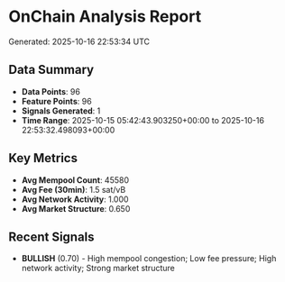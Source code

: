 # OnChain Analysis Report
Generated: 2025-10-16 22:53:34 UTC

## Data Summary
- **Data Points**: 96
- **Feature Points**: 96
- **Signals Generated**: 1
- **Time Range**: 2025-10-15 05:42:43.903250+00:00 to 2025-10-16 22:53:32.498093+00:00

## Key Metrics
- **Avg Mempool Count**: 45580
- **Avg Fee (30min)**: 1.5 sat/vB
- **Avg Network Activity**: 1.000
- **Avg Market Structure**: 0.650

## Recent Signals
- **BULLISH** (0.70) - High mempool congestion; Low fee pressure; High network activity; Strong market structure
